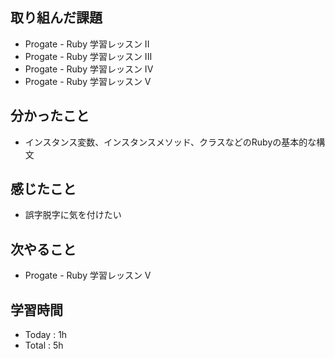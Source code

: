 ## 取り組んだ課題
- Progate - Ruby 学習レッスン II
- Progate - Ruby 学習レッスン III
- Progate - Ruby 学習レッスン IV
- Progate - Ruby 学習レッスン V
## 分かったこと
- インスタンス変数、インスタンスメソッド、クラスなどのRubyの基本的な構文
## 感じたこと
- 誤字脱字に気を付けたい
## 次やること
- Progate - Ruby 学習レッスン V
## 学習時間
- Today : 1h
- Total : 5h